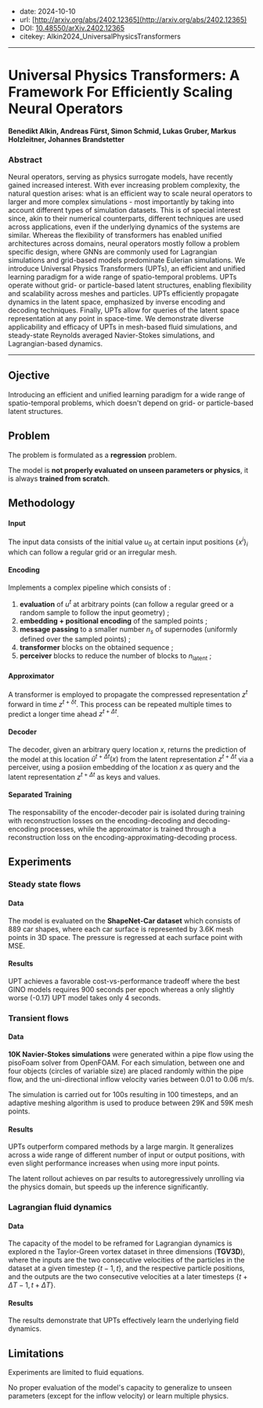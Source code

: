 - date: 2024-10-10
- url: [http://arxiv.org/abs/2402.12365](http://arxiv.org/abs/2402.12365)
- DOI: [10.48550/arXiv.2402.12365](https://doi.org/10.48550/arXiv.2402.12365)
- citekey: Alkin2024_UniversalPhysicsTransformers
---

# Universal Physics Transformers: A Framework For Efficiently Scaling Neural Operators

#### Benedikt Alkin, Andreas Fürst, Simon Schmid, Lukas Gruber, Markus Holzleitner, Johannes Brandstetter

### Abstract

Neural operators, serving as physics surrogate models, have recently gained increased interest. With ever increasing problem complexity, the natural question arises: what is an efficient way to scale neural operators to larger and more complex simulations - most importantly by taking into account different types of simulation datasets. This is of special interest since, akin to their numerical counterparts, different techniques are used across applications, even if the underlying dynamics of the systems are similar. Whereas the flexibility of transformers has enabled unified architectures across domains, neural operators mostly follow a problem specific design, where GNNs are commonly used for Lagrangian simulations and grid-based models predominate Eulerian simulations. We introduce Universal Physics Transformers (UPTs), an efficient and unified learning paradigm for a wide range of spatio-temporal problems. UPTs operate without grid- or particle-based latent structures, enabling flexibility and scalability across meshes and particles. UPTs efficiently propagate dynamics in the latent space, emphasized by inverse encoding and decoding techniques. Finally, UPTs allow for queries of the latent space representation at any point in space-time. We demonstrate diverse applicability and efficacy of UPTs in mesh-based fluid simulations, and steady-state Reynolds averaged Navier-Stokes simulations, and Lagrangian-based dynamics.

---

## Ojective

Introducing an efficient and unified learning paradigm for a wide range of spatio-temporal problems, which doesn't depend on grid- or particle-based latent structures.


## Problem
<!-- regression / classification / génération ? -->
<!-- finetuning / adaptive learning ? -->
<!-- parametric / multiphysics ? -->

The problem is formulated as a **regression** problem.

The model is **not properly evaluated on unseen parameters or physics**, it is always **trained from scratch**.

## Methodology
<!-- accent on encoding -->
<!-- transformer ? -->

#### Input

The input data consists of the initial value $u_0$ at certain input positions $\{x^i\}_i$ which can follow a regular grid or an irregular mesh.

#### Encoding

Implements a complex pipeline which consists of :
1. **evaluation** of $u^t$ at arbitrary points (can follow a regular greed or a random sample to follow the input geometry) ;
2. **embedding + positional encoding** of the sampled points ;
3. **message passing** to a smaller number $n_s$ of supernodes (uniformly defined over the sampled points) ;
4. **transformer** blocks on the obtained sequence ;
5. **perceiver** blocks to reduce the number of blocks to $n_\text{latent}$ ;

#### Approximator

A transformer is employed to propagate the compressed representation $z^t$ forward in time $z^{t+\delta t}$.
This process can be repeated multiple times to predict a longer time ahead $z^{t + \Delta t}$.

#### Decoder

The decoder, given an arbitrary query location $x$, returns the prediction of the model at this location $\hat u^{t+\Delta t}(x)$ from the latent representation $z^{t+\Delta t}$ via a perceiver, using a posiion embedding of the location $x$ as query and the latent representation $z^{t+\Delta t}$ as keys and values.

#### Separated Training

The responsability of the encoder-decoder pair is isolated during training with reconstruction losses on the encoding-decoding and decoding-encoding processes, while the approximator is trained through a reconstruction loss on the encoding-approximating-decoding process.

## Experiments

### Steady state flows

#### Data

The model is evaluated on the **ShapeNet-Car dataset** which consists of 889 car shapes, where each car surface is represented by 3.6K mesh points in 3D space. The pressure is regressed at each surface point with MSE.

#### Results

UPT achieves a favorable cost-vs-performance tradeoff where the best GINO models requires 900 seconds per epoch whereas a only slightly worse (-0.17) UPT model takes only 4 seconds.

### Transient flows

#### Data

**10K Navier-Stokes simulations** were generated within a pipe flow using the pisoFoam solver from OpenFOAM. For each simulation, between one and four objects (circles of variable size) are placed randomly within the pipe flow, and the uni-directional inflow velocity varies between 0.01 to 0.06 m/s.

The simulation is carried out for 100s resulting in 100 timesteps, and an adaptive meshing algorithm is used to produce between 29K and 59K mesh points.

#### Results

UPTs outperform compared methods by a large margin. It generalizes across a wide range of different number of input or output positions, with even slight performance increases when using more input points.

The latent rollout achieves on par results to autoregressively unrolling via the physics domain, but speeds up the inference significantly.

### Lagrangian fluid dynamics

#### Data

The capacity of the model to be reframed for Lagrangian dynamics is explored n the Taylor-Green vortex dataset in three dimensions (**TGV3D**), where the inputs are the two consecutive velocities of the particles in the dataset at a given timestep $\{t − 1 , t\}$, and the respective particle positions, and the outputs are the two consecutive velocities at a later timesteps $\{t + \Delta T − 1, t + \Delta T \}$.

#### Results

The results demonstrate that UPTs effectively learn the underlying field dynamics.

## Limitations

Experiments are limited to fluid equations.

No proper evaluation of the model's capacity to generalize to unseen parameters (except for the inflow velocity) or learn multiple physics. 